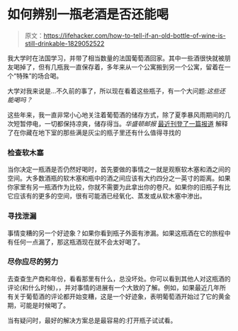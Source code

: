 # 如何辨别一瓶老酒是否还能喝

> 原文：<https://lifehacker.com/how-to-tell-if-an-old-bottle-of-wine-is-still-drinkable-1829052522>

我大学时在法国学习，并带了相当数量的法国葡萄酒回家。其中一些酒很快就被朋友喝掉了，但有几瓶我一直保存着，多年来从一个公寓搬到另一个公寓，留着在一个“特殊”的场合喝。



大学对我来说是…不久前的事了，所以现在看着这些瓶子，有一个大问题:*这些还能喝吗？*

这些年来，我一直非常小心地关注着葡萄酒的储存方式，除了夏季暴风雨期间的几次短暂停电，一切都保持凉爽，储存得当。*华盛顿邮报* [最近刊登了一篇报道](https://www.washingtonpost.com/lifestyle/food/how-to-tell-if-that-dusty-bottle-of-wine-in-your-basement-is-still-any-good/2018/08/24/4666d11a-a645-11e8-a656-943eefab5daf_story.html?noredirect=on&utm_term=.49c46eb5b5fc) 解释了在你藏在地下室的那些满是灰尘的瓶子里还有什么值得寻找的

### 检查软木塞

当你决定一瓶酒是否仍然好喝时，首先要做的事情之一就是观察软木塞和酒之间的空间。大多数酒瓶的软木塞和瓶中的酒之间应该有大约四分之一英寸的距离。如果你家里有另一瓶酒作为比较，你就不需要为此拿出你的卷尺。如果你的旧瓶子有比它应该有的更多的空间，很有可能酒已经氧化、蒸发或从软木塞中渗出。

### 寻找泄漏

事情变糟的另一个好迹象？如果你看到瓶子外面有渗漏。如果这瓶酒在它的旅程中有任何一点漏了，那这瓶酒现在就不会太好喝了。

### 尽你应尽的努力

去查查生产商和年份，看看那里有什么，总没坏处。你可以看到其他人对这瓶酒的评论(和什么时候)，，并对事情的进展有一个大致的了解。例如，如果最近几年所有关于葡萄酒的评论都开始变糟，这是一个好迹象，表明葡萄酒开始过了它的黄金期，可能是时候喝了。

当有疑问时，最好的解决方案总是最容易的:打开瓶子试试看。
